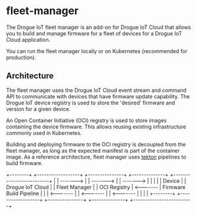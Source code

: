 # fleet-manager

The Drogue IoT fleet manager is an add-on for Drogue IoT Cloud that allows you to build and manage firmware for a fleet of devices for a Drogue IoT Cloud application.

You can run the fleet manager locally or on Kubernetes (recommended for production).

## Architecture

The fleet manager uses the Drogue IoT Cloud event stream and command API to communicate with devices that have firmware update capability. The Drogue IoT device registry is used to store the 'desired' firmware and version for a given device.

An Open Container Initiative (OCI) registry is used to store images containing the device firmware. This allows reusing existing infrastructure commonly used in Kubernetes. 

Building and deploying firmware to the OCI registry is decoupled from the fleet manager, as long as the expected manifest is part of the container image. As a reference architecture, fleet manager uses [tekton](tekton.dev) pipelines to build firmware.

+--------+          +------------------+          +---------------+          +--------------+          +-------------------------+
|        | -------> |                  | -------> |               | -------> |              |          |                         |
| Device |          | Drogue IoT Cloud |          | Fleet Manager |          | OCI Registry | <------- | Firmware Build Pipeline |
|        | <------- |                  | <------- |               | <------- |              |          |                         |
+--------+          +------------------+          +---------------+          +--------------+          +-------------------------+
